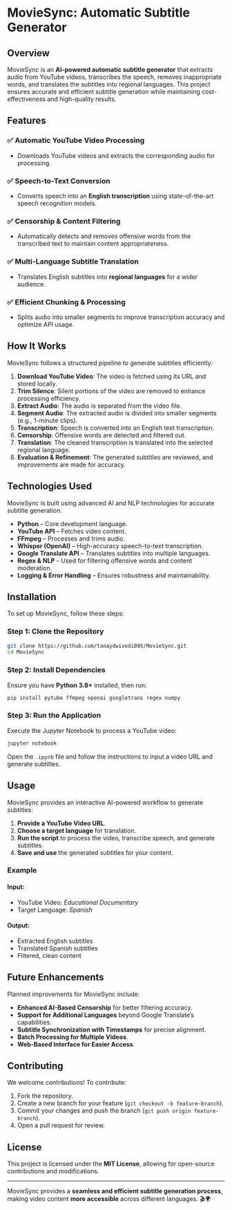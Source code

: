 # MovieSync: Automatic Subtitle Generator

## Overview
MovieSync is an **AI-powered automatic subtitle generator** that extracts audio from YouTube videos, transcribes the speech, removes inappropriate words, and translates the subtitles into regional languages. This project ensures accurate and efficient subtitle generation while maintaining cost-effectiveness and high-quality results.

## Features
### ✅ Automatic YouTube Video Processing
- Downloads YouTube videos and extracts the corresponding audio for processing.

### ✅ Speech-to-Text Conversion
- Converts speech into an **English transcription** using state-of-the-art speech recognition models.

### ✅ Censorship & Content Filtering
- Automatically detects and removes offensive words from the transcribed text to maintain content appropriateness.

### ✅ Multi-Language Subtitle Translation
- Translates English subtitles into **regional languages** for a wider audience.

### ✅ Efficient Chunking & Processing
- Splits audio into smaller segments to improve transcription accuracy and optimize API usage.

## How It Works
MovieSync follows a structured pipeline to generate subtitles efficiently:

1. **Download YouTube Video**: The video is fetched using its URL and stored locally.
2. **Trim Silence**: Silent portions of the video are removed to enhance processing efficiency.
3. **Extract Audio**: The audio is separated from the video file.
4. **Segment Audio**: The extracted audio is divided into smaller segments (e.g., 1-minute clips).
5. **Transcription**: Speech is converted into an English text transcription.
6. **Censorship**: Offensive words are detected and filtered out.
7. **Translation**: The cleaned transcription is translated into the selected regional language.
8. **Evaluation & Refinement**: The generated subtitles are reviewed, and improvements are made for accuracy.

## Technologies Used
MovieSync is built using advanced AI and NLP technologies for accurate subtitle generation.

- **Python** – Core development language.
- **YouTube API** – Fetches video content.
- **FFmpeg** – Processes and trims audio.
- **Whisper (OpenAI)** – High-accuracy speech-to-text transcription.
- **Google Translate API** – Translates subtitles into multiple languages.
- **Regex & NLP** – Used for filtering offensive words and content moderation.
- **Logging & Error Handling** – Ensures robustness and maintainability.

## Installation
To set up MovieSync, follow these steps:

### Step 1: Clone the Repository
```bash
git clone https://github.com/tanaydwivedi095/MovieSync.git
cd MovieSync
```

### Step 2: Install Dependencies
Ensure you have **Python 3.8+** installed, then run:
```bash
pip install pytube ffmpeg openai googletrans regex numpy
```

### Step 3: Run the Application
Execute the Jupyter Notebook to process a YouTube video:
```bash
jupyter notebook
```
Open the `.ipynb` file and follow the instructions to input a video URL and generate subtitles.

## Usage
MovieSync provides an interactive AI-powered workflow to generate subtitles:

1. **Provide a YouTube Video URL**.
2. **Choose a target language** for translation.
3. **Run the script** to process the video, transcribe speech, and generate subtitles.
4. **Save and use** the generated subtitles for your content.

### Example
#### **Input:**
- YouTube Video: *Educational Documentary*
- Target Language: *Spanish*

#### **Output:**
- Extracted English subtitles
- Translated Spanish subtitles
- Filtered, clean content

## Future Enhancements
Planned improvements for MovieSync include:

- **Enhanced AI-Based Censorship** for better filtering accuracy.
- **Support for Additional Languages** beyond Google Translate’s capabilities.
- **Subtitle Synchronization with Timestamps** for precise alignment.
- **Batch Processing for Multiple Videos**.
- **Web-Based Interface for Easier Access**.

## Contributing
We welcome contributions! To contribute:
1. Fork the repository.
2. Create a new branch for your feature (`git checkout -b feature-branch`).
3. Commit your changes and push the branch (`git push origin feature-branch`).
4. Open a pull request for review.

## License
This project is licensed under the **MIT License**, allowing for open-source contributions and modifications.

---
MovieSync provides a **seamless and efficient subtitle generation process**, making video content **more accessible** across different languages. 🎬🌍

